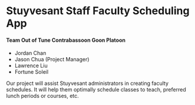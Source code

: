 # Stuyvesant Staff Faculty Scheduling App

#### Team  Out of Tune Contrabassoon Goon Platoon
- Jordan Chan
- Jason Chua (Project Manager)
- Lawrence Liu
- Fortune Soleil

Our project will assist Stuyvesant administrators in creating faculty schedules. It will help them optimally schedule classes to teach, preferred lunch periods or courses, etc.
